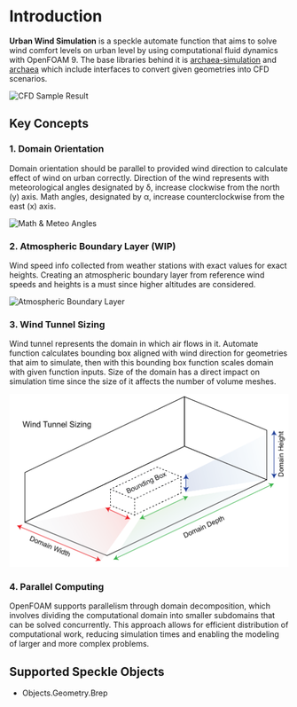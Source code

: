 # Introduction

**Urban Wind Simulation** is a speckle automate function that aims to solve wind comfort levels on urban level by using computational fluid dynamics with OpenFOAM 9. The base libraries behind it is [archaea-simulation](https://pypi.org/project/archaea-simulation/) and [archaea](https://pypi.org/project/archaea/) which include interfaces to convert given geometries into CFD scenarios.

![CFD Sample Result](/img/sample_result.png)

## Key Concepts

### 1. Domain Orientation

Domain orientation should be parallel to provided wind direction to calculate effect of wind on urban correctly. Direction of the wind represents with meteorological angles designated by δ, increase clockwise from the north (y) axis. Math angles, designated by α, increase counterclockwise from the east (x) axis.

![Math & Meteo Angles](/img/math_meteo_angles.png)

### 2. Atmospheric Boundary Layer (WIP)

Wind speed info collected from weather stations with exact values for exact heights. Creating an atmospheric boundary layer from reference wind speeds and heights is a must since higher altitudes are considered. 

![Atmospheric Boundary Layer](/img/abl.png)

### 3. Wind Tunnel Sizing

Wind tunnel represents the domain in which air flows in it. Automate function calculates bounding box aligned with wind direction for geometries that aim to simulate, then with this bounding box function scales domain with given function inputs. Size of the domain has a direct impact on simulation time since the size of it affects the number of volume meshes.

![Wind Tunnel Sizing](/img/wind_tunnel_sizing.png)

### 4. Parallel Computing

OpenFOAM supports parallelism through domain decomposition, which involves dividing the computational domain into smaller subdomains that can be solved concurrently. This approach allows for efficient distribution of computational work, reducing simulation times and enabling the modeling of larger and more complex problems.

## Supported Speckle Objects

- Objects.Geometry.Brep
